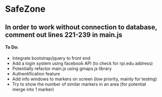 # SafeZone

## In order to work without connection to database, comment out lines 221-239 in main.js

#### To Do: 
* Integrate bootstrap/jquery to front end
* Add a login system using facebook API (to check for rpi.edu address)
* Potentially refactor main.js using gmaps.js library
* Authentification feature
* Add info windows to markers on screen (low priority, mainly for testing)
* Try to show the number of similar markers in an area (for potential merge into 1 marker)